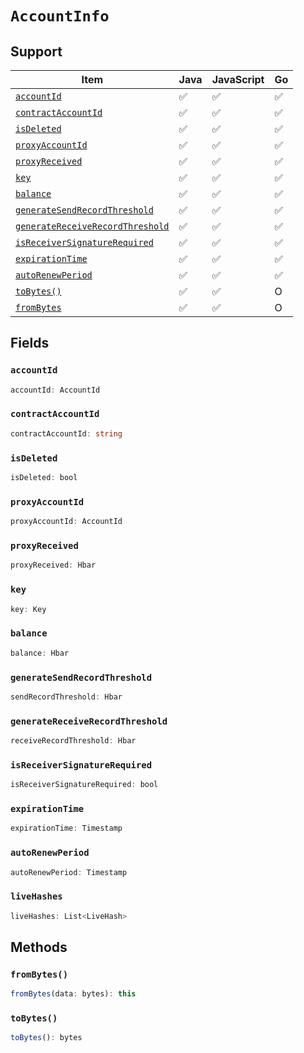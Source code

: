 # `AccountInfo`

## Support

| Item | Java | JavaScript | Go
| - | - | - | - |
| [`accountId`](#accountid) | ✅ | ✅ | ✅
| [`contractAccountId`](#contractaccountId) | ✅ | ✅ | ✅
| [`isDeleted`](#isdeleted) | ✅ | ✅ | ✅
| [`proxyAccountId`](#proxyaccountId) | ✅ | ✅ | ✅
| [`proxyReceived`](#proxyreceived) | ✅ | ✅ | ✅
| [`key`](#key) | ✅ | ✅ | ✅
| [`balance`](#balance) | ✅ | ✅ | ✅
| [`generateSendRecordThreshold`](#generatesendrecordthreshold) | ✅ | ✅ | ✅
| [`generateReceiveRecordThreshold`](#generatereceiverecordthreshold) | ✅ | ✅ | ✅
| [`isReceiverSignatureRequired`](#isreceiversignaturerequired) | ✅ | ✅ | ✅
| [`expirationTime`](#expirationtime) | ✅ | ✅ | ✅
| [`autoRenewPeriod`](#autorenewperiod) | ✅ | ✅ | ✅
| [`toBytes()`](#tobytes) | ✅ | ✅ | O
| [`fromBytes`](#frombytes) | ✅ | ✅ | O

## Fields

### `accountId`

```typescript
accountId: AccountId
```

### `contractAccountId`

```typescript
contractAccountId: string
```

### `isDeleted`

```typescript
isDeleted: bool
```

### `proxyAccountId`

```typescript
proxyAccountId: AccountId
```

### `proxyReceived`

```typescript
proxyReceived: Hbar
```

### `key`

```typescript
key: Key
```

### `balance`

```typescript
balance: Hbar
```

### `generateSendRecordThreshold`

```typescript
sendRecordThreshold: Hbar
```

### `generateReceiveRecordThreshold`

```typescript
receiveRecordThreshold: Hbar
```

### `isReceiverSignatureRequired`

```typescript
isReceiverSignatureRequired: bool
```

### `expirationTime`

```typescript
expirationTime: Timestamp
```

### `autoRenewPeriod`

```typescript
autoRenewPeriod: Timestamp
```

### `liveHashes`

```typescript
liveHashes: List<LiveHash>
```

## Methods

### `fromBytes()`

```typescript
fromBytes(data: bytes): this
```

### `toBytes()`

```typescript
toBytes(): bytes
```